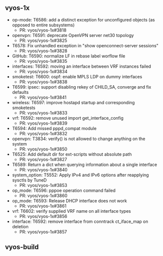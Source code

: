 ## vyos-1x
- op-mode: T6586: add a distinct exception for unconfigured objects (as opposed to entire subsystems)
   - PR: vyos/vyos-1x#3818
- openvpn: T6591: deprecate OpenVPN server net30 topology
   - PR: vyos/vyos-1x#3825
- T6578: Fix unhandled exception in "show openconnect-server sessions"
   - PR: vyos/vyos-1x#3828
- GitHub: T6590: normalize LF in rebase label worflow file
   - PR: vyos/vyos-1x#3835
- interfaces: T6592: moving an interface between VRF instances failed
   - PR: vyos/vyos-1x#3834
- smoketest: T6600: ospf: enable MPLS LDP on dummy interfaces
   - PR: vyos/vyos-1x#3838
- T6599: ipsec: support disabling rekey of CHILD_SA, converge and fix defaults
   - PR: vyos/vyos-1x#3841
- wireless: T6597: improve hostapd startup and corresponding smoketests
   - PR: vyos/vyos-1x#3833
- vrf: T6592: remove unused import get_interface_config
   - PR: vyos/vyos-1x#3839
- T6594: Add missed pppd_compat module
   - PR: vyos/vyos-1x#3832
- openvpn: T3834: verify() is not allowed to change anything on the system
   - PR: vyos/vyos-1x#3850
- T6525: Add default dir for ext-scripts without absolute path
   - PR: vyos/vyos-1x#3827
- T6589: Return a dict when querying information about a single interface
   - PR: vyos/vyos-1x#3840
- system_option: T5552: Apply IPv4 and IPv6 options after reapplying sysctls by TuneD
   - PR: vyos/vyos-1x#3853
- op_mode: T6596: pppoe operation command failed
   - PR: vyos/vyos-1x#3860
- op_mode: T6593: Release DHCP interface does not work
   - PR: vyos/vyos-1x#3861
- vrf: T6602: verify supplied VRF name on all interface types
   - PR: vyos/vyos-1x#3856
- interface: T6592: remove interface from conntrack ct_iface_map on deletion
   - PR: vyos/vyos-1x#3857


## vyos-build

